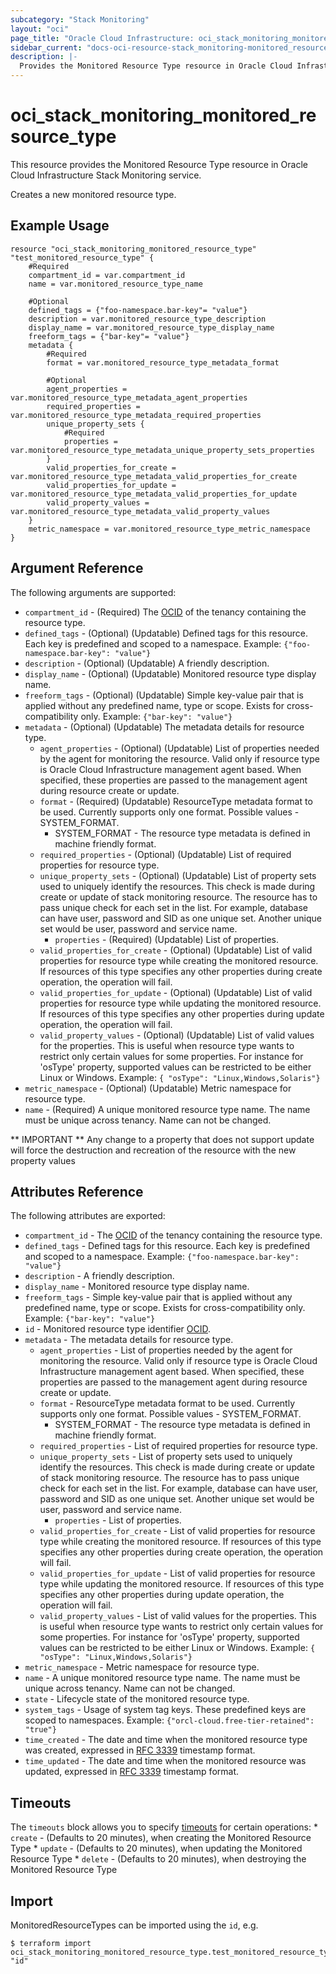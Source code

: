 ```yaml
---
subcategory: "Stack Monitoring"
layout: "oci"
page_title: "Oracle Cloud Infrastructure: oci_stack_monitoring_monitored_resource_type"
sidebar_current: "docs-oci-resource-stack_monitoring-monitored_resource_type"
description: |-
  Provides the Monitored Resource Type resource in Oracle Cloud Infrastructure Stack Monitoring service
---
```


# oci_stack_monitoring_monitored_resource_type
This resource provides the Monitored Resource Type resource in Oracle Cloud Infrastructure Stack Monitoring service.

Creates a new monitored resource type.

## Example Usage

```hcl
resource "oci_stack_monitoring_monitored_resource_type" "test_monitored_resource_type" {
	#Required
	compartment_id = var.compartment_id
	name = var.monitored_resource_type_name

	#Optional
	defined_tags = {"foo-namespace.bar-key"= "value"}
	description = var.monitored_resource_type_description
	display_name = var.monitored_resource_type_display_name
	freeform_tags = {"bar-key"= "value"}
	metadata {
		#Required
		format = var.monitored_resource_type_metadata_format

		#Optional
		agent_properties = var.monitored_resource_type_metadata_agent_properties
		required_properties = var.monitored_resource_type_metadata_required_properties
		unique_property_sets {
			#Required
			properties = var.monitored_resource_type_metadata_unique_property_sets_properties
		}
		valid_properties_for_create = var.monitored_resource_type_metadata_valid_properties_for_create
		valid_properties_for_update = var.monitored_resource_type_metadata_valid_properties_for_update
		valid_property_values = var.monitored_resource_type_metadata_valid_property_values
	}
	metric_namespace = var.monitored_resource_type_metric_namespace
}
```

## Argument Reference

The following arguments are supported:

* `compartment_id` - (Required) The [OCID](https://docs.cloud.oracle.com/iaas/Content/General/Concepts/identifiers.htm) of the tenancy containing the resource type. 
* `defined_tags` - (Optional) (Updatable) Defined tags for this resource. Each key is predefined and scoped to a namespace. Example: `{"foo-namespace.bar-key": "value"}` 
* `description` - (Optional) (Updatable) A friendly description.
* `display_name` - (Optional) (Updatable) Monitored resource type display name.
* `freeform_tags` - (Optional) (Updatable) Simple key-value pair that is applied without any predefined name, type or scope. Exists for cross-compatibility only. Example: `{"bar-key": "value"}` 
* `metadata` - (Optional) (Updatable) The metadata details for resource type.
	* `agent_properties` - (Optional) (Updatable) List of properties needed by the agent for monitoring the resource.  Valid only if resource type is Oracle Cloud Infrastructure management agent based. When specified,  these properties are passed to the management agent during resource create or update. 
	* `format` - (Required) (Updatable) ResourceType metadata format to be used. Currently supports only one format. Possible values - SYSTEM_FORMAT.
		* SYSTEM_FORMAT - The resource type metadata is defined in machine friendly format. 
	* `required_properties` - (Optional) (Updatable) List of required properties for resource type.
	* `unique_property_sets` - (Optional) (Updatable) List of property sets used to uniquely identify the resources.  This check is made during create or update of stack monitoring resource.  The resource has to pass unique check for each set in the list.  For example, database can have user, password and SID as one unique set.  Another unique set would be user, password and service name. 
		* `properties` - (Required) (Updatable) List of properties.
	* `valid_properties_for_create` - (Optional) (Updatable) List of valid properties for resource type while creating the monitored resource.  If resources of this type specifies any other properties during create operation,  the operation will fail. 
	* `valid_properties_for_update` - (Optional) (Updatable) List of valid properties for resource type while updating the monitored resource.  If resources of this type specifies any other properties during update operation,  the operation will fail. 
	* `valid_property_values` - (Optional) (Updatable) List of valid values for the properties. This is useful when resource type wants to restrict only certain values for some properties. For instance for 'osType' property,  supported values can be restricted to be either Linux or Windows. Example: `{ "osType": "Linux,Windows,Solaris"}` 
* `metric_namespace` - (Optional) (Updatable) Metric namespace for resource type.
* `name` - (Required) A unique monitored resource type name. The name must be unique across tenancy.  Name can not be changed. 


** IMPORTANT **
Any change to a property that does not support update will force the destruction and recreation of the resource with the new property values

## Attributes Reference

The following attributes are exported:

* `compartment_id` - The [OCID](https://docs.cloud.oracle.com/iaas/Content/General/Concepts/identifiers.htm) of the tenancy containing the resource type. 
* `defined_tags` - Defined tags for this resource. Each key is predefined and scoped to a namespace. Example: `{"foo-namespace.bar-key": "value"}` 
* `description` - A friendly description.
* `display_name` - Monitored resource type display name.
* `freeform_tags` - Simple key-value pair that is applied without any predefined name, type or scope. Exists for cross-compatibility only. Example: `{"bar-key": "value"}` 
* `id` - Monitored resource type identifier [OCID](https://docs.cloud.oracle.com/iaas/Content/General/Concepts/identifiers.htm). 
* `metadata` - The metadata details for resource type.
	* `agent_properties` - List of properties needed by the agent for monitoring the resource.  Valid only if resource type is Oracle Cloud Infrastructure management agent based. When specified,  these properties are passed to the management agent during resource create or update. 
	* `format` - ResourceType metadata format to be used. Currently supports only one format. Possible values - SYSTEM_FORMAT.
		* SYSTEM_FORMAT - The resource type metadata is defined in machine friendly format. 
	* `required_properties` - List of required properties for resource type.
	* `unique_property_sets` - List of property sets used to uniquely identify the resources.  This check is made during create or update of stack monitoring resource.  The resource has to pass unique check for each set in the list.  For example, database can have user, password and SID as one unique set.  Another unique set would be user, password and service name. 
		* `properties` - List of properties.
	* `valid_properties_for_create` - List of valid properties for resource type while creating the monitored resource.  If resources of this type specifies any other properties during create operation,  the operation will fail. 
	* `valid_properties_for_update` - List of valid properties for resource type while updating the monitored resource.  If resources of this type specifies any other properties during update operation,  the operation will fail. 
	* `valid_property_values` - List of valid values for the properties. This is useful when resource type wants to restrict only certain values for some properties. For instance for 'osType' property,  supported values can be restricted to be either Linux or Windows. Example: `{ "osType": "Linux,Windows,Solaris"}` 
* `metric_namespace` - Metric namespace for resource type.
* `name` - A unique monitored resource type name. The name must be unique across tenancy.  Name can not be changed. 
* `state` - Lifecycle state of the monitored resource type.
* `system_tags` - Usage of system tag keys. These predefined keys are scoped to namespaces. Example: `{"orcl-cloud.free-tier-retained": "true"}` 
* `time_created` - The date and time when the monitored resource type was created, expressed in  [RFC 3339](https://tools.ietf.org/html/rfc3339) timestamp format. 
* `time_updated` - The date and time when the monitored resource was updated, expressed in  [RFC 3339](https://tools.ietf.org/html/rfc3339) timestamp format. 

## Timeouts

The `timeouts` block allows you to specify [timeouts](https://registry.terraform.io/providers/oracle/oci/latest/docs/guides/changing_timeouts) for certain operations:
	* `create` - (Defaults to 20 minutes), when creating the Monitored Resource Type
	* `update` - (Defaults to 20 minutes), when updating the Monitored Resource Type
	* `delete` - (Defaults to 20 minutes), when destroying the Monitored Resource Type


## Import

MonitoredResourceTypes can be imported using the `id`, e.g.

```
$ terraform import oci_stack_monitoring_monitored_resource_type.test_monitored_resource_type "id"
```

